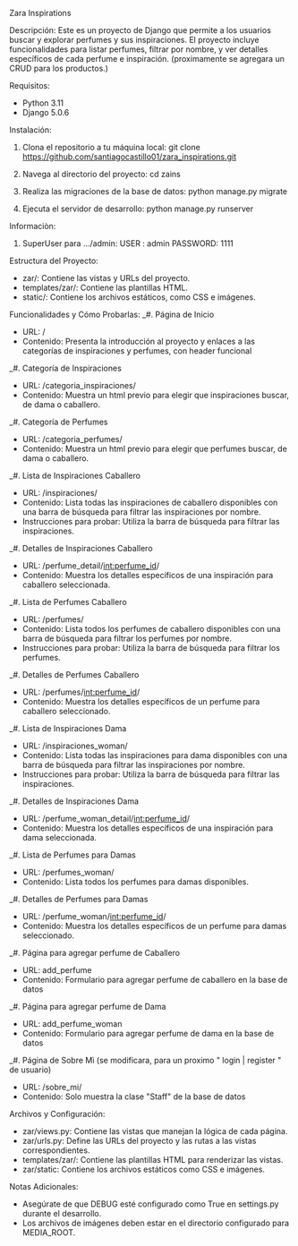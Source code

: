Zara Inspirations


Descripción:
Este es un proyecto de Django que permite a los usuarios buscar y explorar 
perfumes y sus inspiraciones. El proyecto incluye funcionalidades para listar 
perfumes, filtrar por nombre, y ver detalles específicos de cada perfume e inspiración.
(proximamente se agregara un CRUD para los productos.)


Requisitos:
- Python 3.11
- Django 5.0.6


Instalación:
1. Clona el repositorio a tu máquina local:
   git clone https://github.com/santiagocastillo01/zara_inspirations.git

2. Navega al directorio del proyecto:
   cd zains

3. Realiza las migraciones de la base de datos:
   python manage.py migrate

4. Ejecuta el servidor de desarrollo:
   python manage.py runserver


Informaciòn:
1. SuperUser para .../admin:
    USER : admin
    PASSWORD: 1111


Estructura del Proyecto:
- zar/: Contiene las vistas y URLs del proyecto.
- templates/zar/: Contiene las plantillas HTML.
- static/: Contiene los archivos estáticos, como CSS e imágenes.


Funcionalidades y Cómo Probarlas:
_#. Página de Inicio
   - URL: /
   - Contenido: Presenta la introducción al proyecto y enlaces a las categorías de inspiraciones y perfumes, con header funcional

_#. Categoría de Inspiraciones
   - URL: /categoria_inspiraciones/
   - Contenido: Muestra un html previo para elegir que inspiraciones buscar, de dama o caballero.

_#. Categoría de Perfumes
   - URL: /categoria_perfumes/
   - Contenido: Muestra un html previo para elegir que perfumes buscar, de dama o caballero.

_#. Lista de Inspiraciones Caballero
   - URL: /inspiraciones/
   - Contenido: Lista todas las inspiraciones de caballero disponibles con una barra de búsqueda para filtrar las inspiraciones por nombre.
   - Instrucciones para probar: Utiliza la barra de búsqueda para filtrar las inspiraciones.

_#. Detalles de Inspiraciones Caballero
   - URL: /perfume_detail/<int:perfume_id>/
   - Contenido: Muestra los detalles específicos de una inspiración para caballero seleccionada.

_#. Lista de Perfumes Caballero
   - URL: /perfumes/
   - Contenido: Lista todos los perfumes de caballero disponibles con una barra de búsqueda para filtrar los perfumes por nombre.
   - Instrucciones para probar: Utiliza la barra de búsqueda para filtrar los perfumes.

_#. Detalles de Perfumes Caballero
   - URL: /perfumes/<int:perfume_id>/
   - Contenido: Muestra los detalles específicos de un perfume para caballero seleccionado.

_#. Lista de Inspiraciones Dama
   - URL: /inspiraciones_woman/
   - Contenido: Lista todas las inspiraciones para dama disponibles con una barra de búsqueda para filtrar las inspiraciones por nombre.
   - Instrucciones para probar: Utiliza la barra de búsqueda para filtrar las inspiraciones.

_#. Detalles de Inspiraciones Dama
   - URL: /perfume_woman_detail/<int:perfume_id>/
   - Contenido: Muestra los detalles específicos de una inspiración para dama seleccionada.

_#. Lista de Perfumes para Damas
   - URL: /perfumes_woman/
   - Contenido: Lista todos los perfumes para damas disponibles.

_#. Detalles de Perfumes para Damas
   - URL: /perfume_woman/<int:perfume_id>/
   - Contenido: Muestra los detalles específicos de un perfume para damas seleccionado.

_#. Página para agregar perfume de Caballero
   - URL: add_perfume
   - Contenido: Formulario para agregar perfume de caballero en la base de datos

_#. Página para agregar perfume de Dama
   - URL: add_perfume_woman
   - Contenido: Formulario para agregar perfume de dama en la base de datos


_#. Página de Sobre Mì (se modificara, para un proximo " login | register " de usuario)
   - URL: /sobre_mi/
   - Contenido: Solo muestra la clase "Staff" de la base de datos


Archivos y Configuración:
- zar/views.py: Contiene las vistas que manejan la lógica de cada página.
- zar/urls.py: Define las URLs del proyecto y las rutas a las vistas correspondientes.
- templates/zar/: Contiene las plantillas HTML para renderizar las vistas.
- zar/static: Contiene los archivos estáticos como CSS e imágenes.


Notas Adicionales:
- Asegúrate de que DEBUG esté configurado como True en settings.py durante el desarrollo.
- Los archivos de imágenes deben estar en el directorio configurado para MEDIA_ROOT.

